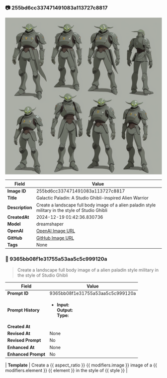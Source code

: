

### 📷 255bd6cc337471491083a113727c8817 


![data.id](./255bd6cc337471491083a113727c8817.jpg)


| Field          | Value                                                                                                                     |
|----------------|---------------------------------------------------------------------------------------------------------------------------|
| **Image ID**             | 255bd6cc337471491083a113727c8817                                                                                                             |
| **Title**           | Galactic Paladin: A Studio Ghibli-inspired Alien Warrior                                                                                                       |
| **Description**           | Create a landscape full body image of a alien paladin style military in the style of Studio Ghibli                                                                                                       |
| **CreatedAt**        | 2024-12-19 01:42:36.830736                                                                                                        |
| **Model**        | dreamshaper                                                                                                        |
| **OpenAI**         | [OpenAI Image URL](http://192.168.1.85:8081/generated-images/b64263869223.png)                                                                                |
| **GitHub**         | [GitHub Image URL](https://raw.githubusercontent.com/Caneta-Silva/weeb/refs/heads/main/images/255bd6cc337471491083a113727c8817/255bd6cc337471491083a113727c8817.jpg)                                                                                |
| **Tags**       | None                                                                                                                   |

### 📜 9365bb08f1e31755a53aa5c5c999120a

> Create a landscape full body image of a alien paladin style military in the style of Studio Ghibli

| Field          | Value                                                                                                                                                                      |
|----------------|----------------------------------------------------------------------------------------------------------------------------------------------------------------------------|
| **Prompt ID**  | 9365bb08f1e31755a53aa5c5c999120a                                                                                                                                                            |
| **Prompt History** | <ul><li>**Input:**  <br> **Output:**  <br> **Type:** </li></ul> |
| **Created At** |                                                                                                                                                    |
| **Revised At** | None                                                                                                                                                   |
| **Revised Prompt** | No                                                                                                                                                                      |
| **Enhanced At** | None                                                                                                                                                  |
| **Enhanced Prompt** | No                                                                                                                                                                    |

| **Template**   | Create a {{ aspect_ratio }} {{ modifiers.image }} image of a {{ modifiers.element }} {{ element }} in the style of {{ style }}                                                                                                                                           |


